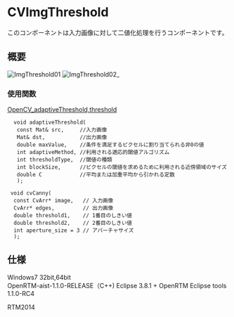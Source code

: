 CVImgThreshold
=================
このコンポーネントは入力画像に対して二値化処理を行うコンポーネントです。

概要
--------
![ImgThreshold01](http://www.sic.shibaura-it.ac.jp/~ma13055/ImgThreshold01)
![ImgThreshold02_](http://www.sic.shibaura-it.ac.jp/~ma13055/ImgThreshold02_)


### 使用関数 ###
[OpenCV_adaptiveThreshold,threshold](http://opencv.jp/opencv-2svn/cpp/miscellaneous_image_transformations.html "OpenCV_adaptiveThreshold,threshold")

      void adaptiveThreshold(
       const Mat& src,     //入力画像
       Mat& dst,           //出力画像
       double maxValue,    //条件を満足するピクセルに割り当てられる非0の値
       int adaptiveMethod, //利用される適応的閾値アルゴリズム
       int thresholdType,  //閾値の種類
       int blockSize,      //ピクセルの閾値を求めるために利用される近傍領域のサイズ
       double C            //平均または加重平均から引かれる定数
       );

     void cvCanny(
      const CvArr* image,   // 入力画像
      CvArr* edges,         // 出力画像
      double threshold1,    // 1番目のしきい値
      double threshold2,    // 2番目のしきい値
      int aperture_size = 3 // アパーチャサイズ
      );

仕様
--------
Windows7 32bit,64bit  
OpenRTM-aist-1.1.0-RELEASE（C++)
Eclipse 3.8.1 + OpenRTM Eclipse tools 1.1.0-RC4


RTM2014

